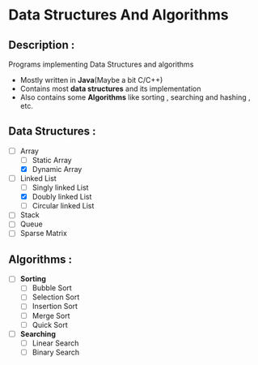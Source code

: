 # Data Structures And Algorithms 

## Description :

Programs implementing Data Structures and algorithms
 
 -  Mostly written in **Java**(Maybe a bit C/C++)
 -  Contains most **data structures** and its implementation
 -  Also contains some **Algorithms** like sorting , searching and hashing , etc.
  
 ## Data Structures : 
  - [ ] Array
    - [ ] Static Array
    - [x] Dynamic Array 
  - [ ] Linked List
    - [ ] Singly linked List 
    - [x] Doubly linked List 
    - [ ] Circular linked List
- [ ] Stack
- [ ] Queue
- [ ] Sparse Matrix

## Algorithms :
- [ ] **Sorting** 
  - [ ] Bubble Sort
  - [ ] Selection Sort
  - [ ] Insertion Sort
  - [ ] Merge Sort
  - [ ] Quick Sort
- [ ] **Searching**
  - [ ] Linear Search
  - [ ] Binary Search 